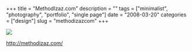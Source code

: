 +++
title = "MethodIzaz.com"
description = ""
tags = ["minimalist", "photography", "portfolio", "single page"]
date = "2008-03-20"
categories = ["design"]
slug = "methodizazcom"
+++


 

  <div id="screens-thumbs" class="clearfix">
    <div class="txt-center" id="design-submission"><a href="http://methodizaz.com/"><img id='bluga-thumbnail-816' class='bluga-thumbnail large' src='//konigi.com/media/bluga/
wt47f279016415e_0.jpg'/></a></div>  
  </div>   
<p><a href="http://methodizaz.com/">http://methodizaz.com/</a></p>




